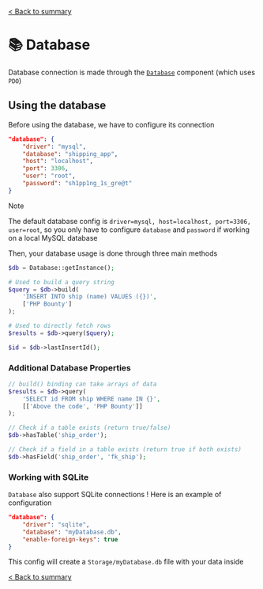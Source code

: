 [< Back to summary](../README.md)

# 📚 Database

Database connection is made through the [`Database`](../../src/Classes/Data/Database.php) component (which uses `PDO`)

## Using the database

Before using the database, we have to configure its connection

```json
"database": {
    "driver": "mysql",
    "database": "shipping_app",
    "host": "localhost",
    "port": 3306,
    "user": "root",
    "password": "sh1pp1ng_1s_gre@t"
}
```

> [!NOTE]
> The default database config is `driver=mysql, host=localhost, port=3306, user=root`, so you only have to configure `database` and `password` if working on a local MySQL database

Then, your database usage is done through three main methods

```php
$db = Database::getInstance();

# Used to build a query string
$query = $db->build(
    'INSERT INTO ship (name) VALUES ({})',
    ['PHP Bounty']
);

# Used to directly fetch rows
$results = $db->query($query);

$id = $db->lastInsertId();
```

### Additional Database Properties

```php
// build() binding can take arrays of data
$results = $db->query(
    'SELECT id FROM ship WHERE name IN {}',
    [['Above the code', 'PHP Bounty']]
);

// Check if a table exists (return true/false)
$db->hasTable('ship_order');

// Check if a field in a table exists (return true if both exists)
$db->hasField('ship_order', 'fk_ship');
```

### Working with SQLite

`Database` also support SQLite connections ! Here is an example of configuration

```json
"database": {
    "driver": "sqlite",
    "database": "myDatabase.db",
    "enable-foreign-keys": true
}
```

This config will create a `Storage/myDatabase.db` file with your data inside

[< Back to summary](../README.md)